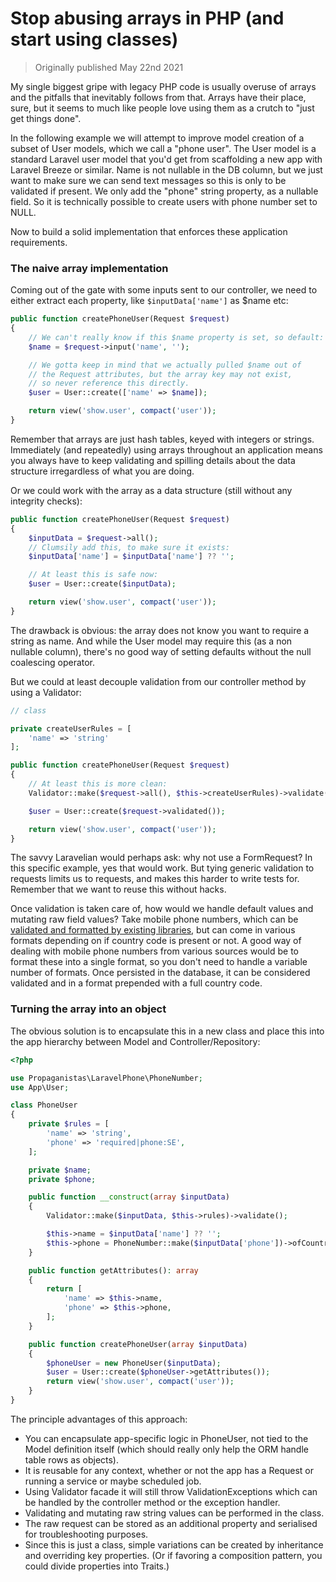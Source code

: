 # Stop abusing arrays in PHP (and start using classes)
> Originally published May 22nd 2021

My single biggest gripe with legacy PHP code is usually overuse of arrays and the pitfalls that inevitably follows from that. Arrays have their place, sure, but it seems to much like people love using them as a crutch to "just get things done".

In the following example we will attempt to improve model creation of a subset of User models, which we call a "phone user". The User model is a standard Laravel user model that you'd get from scaffolding a new app with Laravel Breeze or similar. Name is not nullable in the DB column, but we just want to make sure we can send text messages so this is only to be validated if present. We only add the "phone" string property, as a nullable field. So it is technically possible to create users with phone number set to NULL.

Now to build a solid implementation that enforces these application requirements.

### The naive array implementation
Coming out of the gate with some inputs sent to our controller, we need to either extract each property, like `$inputData['name']` as $name etc:

```php
public function createPhoneUser(Request $request)
{
    // We can't really know if this $name property is set, so default:
    $name = $request->input('name', '');

    // We gotta keep in mind that we actually pulled $name out of
    // the Request attributes, but the array key may not exist,
    // so never reference this directly.
    $user = User::create(['name' => $name]);

    return view('show.user', compact('user'));
}
```

Remember that arrays are just hash tables, keyed with integers or strings. Immediately (and repeatedly) using arrays throughout an application means you always have to keep validating and spilling details about the data structure irregardless of what you are doing.

Or we could work with the array as a data structure (still without any integrity checks):

```php
public function createPhoneUser(Request $request)
{
    $inputData = $request->all();
    // Clumsily add this, to make sure it exists:
    $inputData['name'] = $inputData['name'] ?? '';

    // At least this is safe now:
    $user = User::create($inputData);

    return view('show.user', compact('user'));
}
```

The drawback is obvious: the array does not know you want to require a string as name. And while the User model may require this (as a non nullable column), there's no good way of setting defaults without the null coalescing operator.

But we could at least decouple validation from our controller method by using a Validator:

```php
// class

private createUserRules = [
    'name' => 'string'
];

public function createPhoneUser(Request $request)
{
    // At least this is more clean:
    Validator::make($request->all(), $this->createUserRules)->validate();

    $user = User::create($request->validated());

    return view('show.user', compact('user'));
}
```

The savvy Laravelian would perhaps ask: why not use a FormRequest? In this specific example, yes that would work. But tying generic validation to requests limits us to requests, and makes this harder to write tests for. Remember that we want to reuse this without hacks.

Once validation is taken care of, how would we handle default values and mutating raw field values? Take mobile phone numbers, which can be [validated and formatted by existing libraries](https://github.com/Propaganistas/Laravel-Phone), but can come in various formats depending on if country code is present or not. A good way of dealing with mobile phone numbers from various sources would be to format these into a single format, so you don't need to handle a variable number of formats. Once persisted in the database, it can be considered validated and in a format prepended with a full country code.

### Turning the array into an object
The obvious solution is to encapsulate this in a new class and place this into the app hierarchy between Model and Controller/Repository:

```php
<?php

use Propaganistas\LaravelPhone\PhoneNumber;
use App\User;

class PhoneUser
{
    private $rules = [
        'name' => 'string',
        'phone' => 'required|phone:SE',
    ];

    private $name;
    private $phone;

    public function __construct(array $inputData)
    {
        Validator::make($inputData, $this->rules)->validate();

        $this->name = $inputData['name'] ?? '';
        $this->phone = PhoneNumber::make($inputData['phone'])->ofCountry('SE');
    }

    public function getAttributes(): array
    {
        return [
            'name' => $this->name,
            'phone' => $this->phone,
        ];
    }

    public function createPhoneUser(array $inputData)
    {
        $phoneUser = new PhoneUser($inputData);
        $user = User::create($phoneUser->getAttributes());
        return view('show.user', compact('user'));
    }
}

```

The principle advantages of this approach:

* You can encapsulate app-specific logic in PhoneUser, not tied to the Model definition itself (which should really only help the ORM handle table rows as
objects).
* It is reusable for any context, whether or not the app has a Request or running a service or maybe scheduled job.
* Using Validator facade it will still throw ValidationExceptions which can be handled by the controller method or the exception handler.
* Validating and mutating raw string values can be performed in the class.
* The raw request can be stored as an additional property and serialised for troubleshooting purposes.
* Since this is just a class, simple variations can be created by inheritance and overriding key properties. (Or if favoring a composition pattern, you could divide properties into Traits.)
